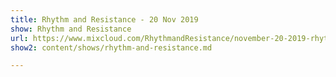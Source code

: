 ```yaml
---
title: Rhythm and Resistance - 20 Nov 2019
show: Rhythm and Resistance
url: https://www.mixcloud.com/RhythmandResistance/november-20-2019-rhythm-and-resistance-live-broadcast/
show2: content/shows/rhythm-and-resistance.md

---
```

